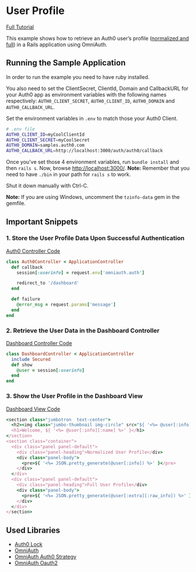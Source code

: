 # User Profile
[Full Tutorial](https://auth0.com/docs/quickstart/webapp/rails/04-user-profile)

This example shows how to retrieve an Auth0 user’s profile ([normalized and full](https://auth0.com/docs/user-profile/user-profile-details)) in a Rails application using OmniAuth.

## Running the Sample Application
In order to run the example you need to have ruby installed.

You also need to set the ClientSecret, ClientId, Domain and CallbackURL for your Auth0 app as environment variables with the following names respectively: `AUTH0_CLIENT_SECRET`, `AUTH0_CLIENT_ID`, `AUTH0_DOMAIN` and `AUTH0_CALLBACK_URL`.

Set the environment variables in `.env` to match those your Auth0 Client.

````bash
# .env file
AUTH0_CLIENT_ID=myCoolClientId
AUTH0_CLIENT_SECRET=myCoolSecret
AUTH0_DOMAIN=samples.auth0.com
AUTH0_CALLBACK_URL=http://localhost:3000/auth/auth0/callback
````
Once you've set those 4 environment variables, run `bundle install` and then `rails s`. Now, browse [http://localhost:3000/](http://localhost:3000/).
__Note:__ Remember that you need to have `./bin` in your path for `rails s` to work.

Shut it down manually with Ctrl-C.

__Note:__ If you are using Windows, uncomment the `tzinfo-data` gem in the gemfile.

## Important Snippets

### 1. Store the User Profile Data Upon Successful Authentication
[Auth0 Controller Code](/04-User-Profile/app/controllers/auth0_controller.rb)
```ruby
class Auth0Controller < ApplicationController
  def callback
    session[:userinfo] = request.env['omniauth.auth']

    redirect_to '/dashboard'
  end

  def failure
    @error_msg = request.params['message']
  end
end
```

### 2. Retrieve the User Data in the Dashboard Controller
[Dashboard Controller Code](/04-User-Profile/app/controllers/dashboard_controller.rb)
```ruby
class DashboardController < ApplicationController
  include Secured
  def show
    @user = session[:userinfo]
  end
end
```

### 3. Show the User Profile in the Dashboard View
[Dashboard View Code](/04-User-Profile/app/views/dashboard/show.html.erb)
```ruby
<section class="jumbotron  text-center">
  <h2><img class="jumbo-thumbnail img-circle" src="${ '<%= @user[:info][:image] %>' }"/></h2>
  <h1>Welcome, ${ '<%= @user[:info][:name] %>' }</h1>
</section>
<section class="container">
  <div class="panel panel-default">
    <div class="panel-heading">Normalized User Profile</div>
    <div class="panel-body">
      <pre>${ '<%= JSON.pretty_generate(@user[:info]) %>' }</pre>
    </div>
  </div>
  <div class="panel panel-default">
    <div class="panel-heading">Full User Profile</div>
    <div class="panel-body">
      <pre>${ '<%= JSON.pretty_generate(@user[:extra][:raw_info]) %>' }</pre>
    </div>
  </div>
</section>
```

## Used Libraries
* [Auth0 Lock](https://github.com/auth0/lock)
* [OmniAuth](https://github.com/intridea/omniauth)
* [OmniAuth Auth0 Strategy](https://github.com/auth0/omniauth-auth0)
* [OmniAuth Oauth2](https://github.com/intridea/omniauth-oauth2)
